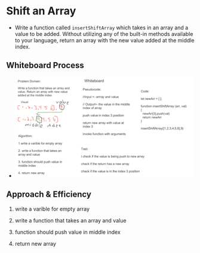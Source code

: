 # Shift an Array

 - Write a function called `insertShiftArray` which takes in an array and a value to be added. Without utilizing any of the built-in methods available to your language, return an array with the new value added at the middle index.

## Whiteboard Process

 - ![Whiteboard-Array-Shift](array-shift.png)

## Approach & Efficiency

  1. write a varible for empty array

  2. write a function that takes an array and value

  3. function should push value in middle index

  4. return new array
